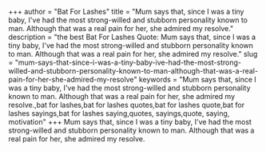 +++
author = "Bat For Lashes"
title = "Mum says that, since I was a tiny baby, I've had the most strong-willed and stubborn personality known to man. Although that was a real pain for her, she admired my resolve."
description = "the best Bat For Lashes Quote: Mum says that, since I was a tiny baby, I've had the most strong-willed and stubborn personality known to man. Although that was a real pain for her, she admired my resolve."
slug = "mum-says-that-since-i-was-a-tiny-baby-ive-had-the-most-strong-willed-and-stubborn-personality-known-to-man-although-that-was-a-real-pain-for-her-she-admired-my-resolve"
keywords = "Mum says that, since I was a tiny baby, I've had the most strong-willed and stubborn personality known to man. Although that was a real pain for her, she admired my resolve.,bat for lashes,bat for lashes quotes,bat for lashes quote,bat for lashes sayings,bat for lashes saying,quotes, sayings,quote, saying, motivation"
+++
Mum says that, since I was a tiny baby, I've had the most strong-willed and stubborn personality known to man. Although that was a real pain for her, she admired my resolve.
